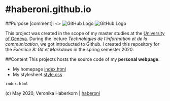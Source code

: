 #haberoni.github.io
===
##Purpose
[comment]: <> ![GitHub Logo](https://github.githubassets.com/images/modules/logos_page/GitHub-Logo.png)
![GitHub Logo](https://github.githubassets.com/images/modules/logos_page/GitHub-Logo.png)

This project was created in the scope of my master studies at the [University of Geneva](https://www.unige.ch/fti/en/).
During the lecture *Technologies de l’information et de la communication*, we got introducted to Github.
I created this repository for the *Exercice 8: Git et Markdown* in the spring semester 2020.

##Content
This projects hosts the source code of my __personal webpage__.
* My homepage [index.html](https://github.com/haberoni/haberoni.github.io/blob/master/index.html)
* My stylesheet [style.css](https://github.com/haberoni/haberoni.github.io/blob/master/css/style.css)


`index.html`



(c) May 2020, Veronika Haberkorn | [haberoni](https://github.com/haberoni)